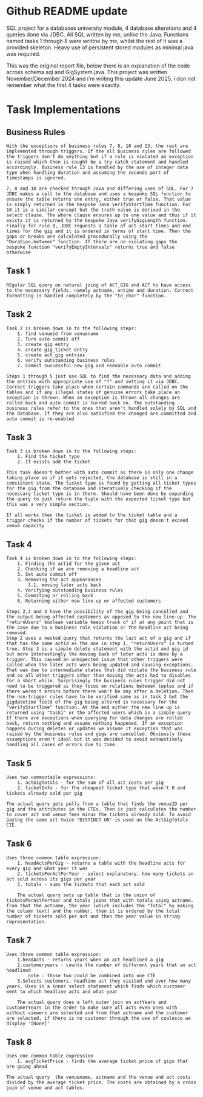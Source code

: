 # Github README update
SQL project for a databases university module, 4 database alterations and 4 queries done via JDBC. All SQL written by me, unlike the Java. Functions named tasks 1 through 8 were writtne by me, whilst the rest of it was a provided skeleton. Heavy use of persistent stored modules as minimal java was required.

This was the original report file, below there is an explanation of the code across schema.sql and GigSystem.java. This project was written November/December 2024 and i'm writing this update June 2025, i don not remember what the first 4 tasks were exactly.
# Task Implementations

<!-- For each of the tasks below, please write around 100-200 words explaining how your solution works (describing the behaviour of your SQL statements/queries) -->
## Business Rules
    With the exceptions of business rules 7, 8, 10 and 13, the rest are implemented through triggers. If the all business rules are followed the triggers don't do anything but if a rule is violated an exception is raised which then is caught be a try catch statement and handled accordingly. Business rule 13 is handled by the use of integer data type when handling duration and assuming the seconds part of timestamps is ignored.

    7, 8 and 10 are checked through Java and differing uses of SQL. For 7 JDBC makes a call to the database and uses a bespoke SQL function to ensure the table returns one entry, either true or false. That value is simply returned in the bespoke Java verifyStartTime function. For 10 it is a similar concept but the truth value is derived in the select clause. The where clause ensures up to one value and thus if it exists it is returned by the bespoke Java verifyGigLength function.
    Finally for rule 8, JDBC requests a table of act start times and end times for the gig and it is ordered in terms of start time. Then the gaps or breaks are calculated procedurally using the "Duration.between" function. If there are no violating gaps the bespoke function "verifyEmptyIntervals" returns true and false otherwise

## Task 1
    REgular SQL query on natural joing of ACT_GIG and ACT to have access to the necessary fields, namely actname, ontime and duration. Correct formatting is handled completely by the "to_char" function.
## Task 2
    Task 2 is broken down in to the following steps:
        1. find venueid from venuename
        2. Turn auto commit off
        3. create gig entry
        4. create gig_ticket entry
        5. create act_gig entries
        6. verify outstanding business rules
        7. Commit successful new gig and reenable auto commit

    Steps 1 through 5 just use SQL to find the necessary data and adding the entries with appropriate use of "?" and setting it via JDBC. Correct triggers take place when certain commands are called on the tables and if any illegal states of genuine errors take place an exception is thrown. When an exception is thrown all changes are rolled back and auto commit is turned back on. The outstanding business rules refer to the ones that aren't handled solely by SQL and the database. If they are also satisfied the changed are committed and auto commit is re-enabled   
## Task 3
    Task 3 is broken down in to the following steps:
        1. Find the ticket type
        2. If exists add the ticket

    This task doesn't bother with auto commit as there is only one change taking place so if it gets rejected, the database is still in a consistent state. The ticket type is found by getting all ticket types for the gig from the database and iteratively checking if the necessary ticket type is in there. Should have been done by expanding the query to just return the tuple with the expected ticket type but this was a very simple section. 
    
    If all works then the ticket is added to the ticket table and a trigger checks if the number of tickets for that gig doesn't exceed venue capacity
## Task 4
    Task 4 is broken down in to the following steps:
        1. Finding the actid for the given act
        2. Checking if we are removing a headline act
        3. Set auto commit off
        3. Removing the act appearances
            3.1. moving later acts back 
        4. Verifying outstanding business rules
        5. Commiting or rolling back
        6. Returning either new line-up or affected customers 

    Steps 2,3 and 4 have the possibility of the gig being cancelled and the output being affected customers as opposed to the new line-up. The "returnUsers" boolean variable keeps track of if at any point that is the case due to a business rule violation or the headline act being removed. 
    Step 2 uses a nested query that returns the last act of a gig and if that has the same actid as the one in step 1, "returnUsers" is turned true. Step 3 is a simple delete statement with the actid and gig id but more interestingly the moving back of later acts is done by a trigger. This caused an unexpected issue that other triggers were called when the later acts were being updated and causing exceptions. That was due to intermediate states that did violate the business rule and so all other triggers other than moving the acts had to disables for a short while. Surprisingly the business rules trigger did not need to be triggered as they focus on relations between tuples and if there weren't errors before there won't be any after a deletion. Then the non-trigger rules have to be verified same as in task 2 but the gigdatetime field of the gig being altered is necessary for the "verifyStartTime" function. At the end either the new line up is returned using "task1" or the affected users which is a simple query
    If there are exceptions when querying for data changes are rolled back, return nothing and assume nothing happened. If an exception happens during deletes or updates we assume it exception that was raised by the business rules and gigs are cancelled. Obviously these assumptions aren't ideal but it was decided to avoid exhaustively handling all cases of errors due to time. 
## Task 5
    Uses two commontable expressions:
        1. actGigTotals - for the sum of all act costs per gig
        2. ticketInfo - for the cheapest ticket type that wasn't 0 and tickets already sold per gig

    The actual query gets pulls from a table that finds the venueID per gig and the attributes in the CTEs. Then is just calculates the number to cover act and venue fees minus the tickets already sold. To avoid paying the same act twice "DISTINCT ON" is used un the ActGigTotals CTE. 
## Task 6
    Uses three common table expression:
        1. headActsPerGig - returns a table with the headline acts for every gig and what year it was
        2. ticketsPerActPerYear - select explanatory, how many tickets an act sold across its gigs per year
        3. totals - sums the tickets that each act sold

        The actual query sets up table that is the union of ticketsPerActPerYear and totals joins that with totals using actname. from that the actname, the year (which includes the "Total" by making the column text) and the number, then it is ordered by the total number of tickets sold per act and then the year value in string representation.
## Task 7
    Uses three common table expression:
        1.headActs - returns years when an act headlined a gig
        2.customeryears - counts the number of different years that an act headlined
            note : those two could be combined into one CTE
        3.Selects customers, headline act they visited and over how many years. Uses in a inner select statement which finds which customer went to which headline acts and what year

        The actual query does a left outer join on actYears and customerYears in the order to make sure all acts even ones with without viewers are selected and from that actname and the customer are selected, if there is no customer through the use of coalesce we display '[None]'   
## Task 8
    Uses one common table expression
        1. avgTicketPrice - finds the average ticket price of gigs that are going ahead 

    The actual query  the venuename, actname and the venue and act costs divided by the average ticket price. The costs are obtained by a cross join of venue and act tables.  

